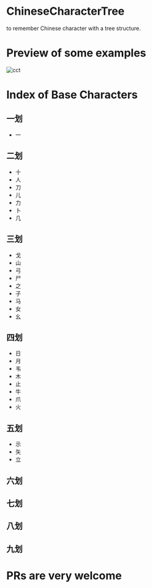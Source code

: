 # ChineseCharacterTree
to remember Chinese character with a tree structure.



# Preview of some examples

![cct](http://www.plantuml.com/plantuml/proxy?cache=no&src=https://raw.githubusercontent.com/imharrywu/ChineseCharacterTree/main/index.iuml)


# Index of Base Characters

## 一划
- 一

## 二划
- 十
- 人
- 刀
- 儿
- 力
- 卜
- 几

## 三划
- 戈
- 山
- 弓
- 尸
- 之
- 子
- 马
- 女
- 幺

## 四划
- 日
- 月
- 韦
- 木
- 止
- 牛
- 爪
- 火

## 五划
- 示
- 矢
- 立

## 六划

## 七划

## 八划

## 九划


# PRs are very welcome

